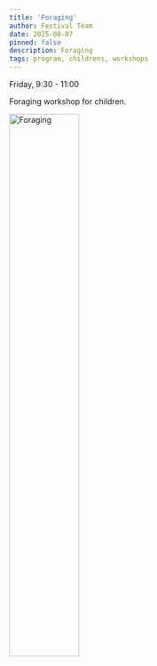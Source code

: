```yaml
---
title: 'Foraging'
author: Festival Team
date: 2025-08-07
pinned: false
description: Foraging
tags: program, childrens, workshops
---
```


<script>
    import Image from  '$lib/Image.svelte'
</script>

Friday, 9:30 - 11:00

Foraging workshop for children.

<Image 
  src='program/childrens-workshops/29-foraging.png'
  caption='Foraging'
  alt='Foraging'
  width='50%'/> 